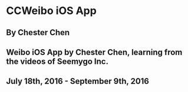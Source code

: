 # CCWeibo iOS App
## By Chester Chen
## Weibo iOS App by Chester Chen, learning from the videos of Seemygo Inc.
## July 18th, 2016 - September 9th, 2016

